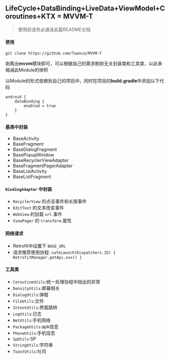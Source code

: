 ## LifeCycle+DataBinding+LiveData+ViewModel+Coroutines+KTX = MVVM-T
> 使用前请务必通读此篇README文档

#### 使用

`git clone https://github.com/Taonce/MVVM-T`

剥离出**mvvm**模块即可，可以根据自己的需求剔除无关封装类和工具类，以此来缩减此Module的体积

以Module的形式依赖到自己的项目中，同时在项目的**build.gradle**中添加以下代码

```
android {
    dataBinding {
        enabled = true
    }
}
```

#### 基类中封装
* BaseActivity
* BaseFragment
* BaseDialogFragment
* BasePopupWindow
* BaseRecyclerViewAdapter
* BaseFragmentPagerAdapter
* BaseListActivity
* BaseListFragment

#### `BindingAdapter` 中封装
* `RecyclerView` 的点击事件和长按事件
* `EditText` 的文本改变事件
* `WebView` 的加载 `url` 事件
* `ViewPager` 的 `transform` 属性

#### 网络请求
* Retrofit中设置下 `BASE_URL`
* 请求推荐使用协程: `safeLaunch(Dispatchers.IO) { RetrofitManager.getApi.xxx() }`

#### 工具类
* `CoroutineUtils`:统一处理协程中抛出的异常
* `DensityUtils`:屏幕相关
* `DialogUtils`:弹框
* `FileUtils`:文件
* `IntentUtils`:界面跳转
* `LogUtils`:日志
* `NetUtils`:手机网络
* `PackageUtils`:apk信息
* `PhoneUtils`:手机信息
* `SpUtils`:SP
* `StringUtils`:字符串
* `ToastUtils`:吐司